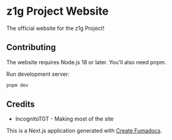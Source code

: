 # z1g Project Website

The official website for the z1g Project!

## Contributing
The website requires Node.js 18 or later. You'll also need pnpm.

Run development server:

```bash
pnpm dev
```

## Credits

* IncognitoTGT - Making most of the site

This is a Next.js application generated with
[Create Fumadocs](https://github.com/fuma-nama/fumadocs).
